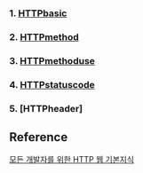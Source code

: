 ### 1. [HTTPbasic]
### 2. [HTTPmethod]
### 3. [HTTPmethoduse]
### 4. [HTTPstatuscode]
### 5. [HTTPheader]

## Reference
[모든 개발자를 위한 HTTP 웹 기본지식][httpwebbasiclink]

[httpwebbasiclink]: https://www.inflearn.com/course/http-%EC%9B%B9-%EB%84%A4%ED%8A%B8%EC%9B%8C%ED%81%AC/dashboard
[HTTPbasic]: https://github.com/harrisleesh/TIL/blob/master/HTTP/HTTPbasic.md
[HTTPmethod]: https://github.com/harrisleesh/TIL/blob/master/HTTP/HTTPmethod.md
[HTTPmethoduse]: https://github.com/harrisleesh/TIL/blob/master/HTTP/HTTPmethoduse.md
[HTTPstatuscode]: https://github.com/harrisleesh/TIL/blob/master/HTTP/HTTPstatuscode.md
